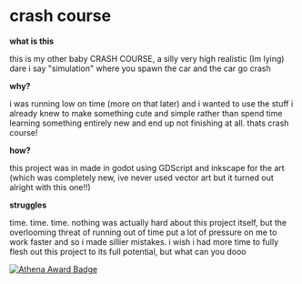# crash course
**what is this**

this is my other baby CRASH COURSE, a silly very high realistic (Im lying) dare i say "simulation" where you spawn the car and the car go crash

**why?**

i was running low on time (more on that later) and i wanted to use the stuff i already knew to make something cute and simple rather than spend time learning something entirely new and end up not finishing at all. thats crash course!

**how?**

this project was in made in godot using GDScript and inkscape for the art (which was completely new, ive never used vector art but it turned out alright with this one!!)

**struggles**

time. time. time. nothing was actually hard about this project itself, but the overlooming threat of running out of time put a lot of pressure on me to work faster and so i made sillier mistakes. i wish i had more time to fully flesh out this project to its full potential, but what can you dooo

[![Athena Award Badge](https://img.shields.io/endpoint?url=https%3A%2F%2Faward.athena.hackclub.com%2Fapi%2Fbadge)](https://award.athena.hackclub.com?utm_source=readme)
